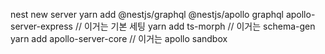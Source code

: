 nest new server
yarn add @nestjs/graphql @nestjs/apollo graphql apollo-server-express // 이거는 기본 세팅
yarn add ts-morph // 이거는 schema-gen
yarn add apollo-server-core // 이거는 apollo sandbox
